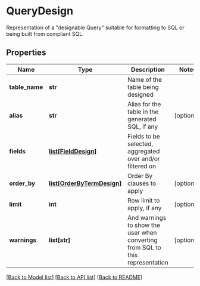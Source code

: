 # QueryDesign

Representation of a \"designable Query\" suitable for formatting to SQL or being built from compliant SQL.

## Properties
Name | Type | Description | Notes
------------ | ------------- | ------------- | -------------
**table_name** | **str** | Name of the table being designed | 
**alias** | **str** | Alias for the table in the generated SQL, if any | [optional] 
**fields** | [**list[FieldDesign]**](FieldDesign.md) | Fields to be selected, aggregated over and/or filtered on | 
**order_by** | [**list[OrderByTermDesign]**](OrderByTermDesign.md) | Order By clauses to apply | [optional] 
**limit** | **int** | Row limit to apply, if any | [optional] 
**warnings** | **list[str]** | And warnings to show the user when converting from SQL to this representation | [optional] 

[[Back to Model list]](../README.md#documentation-for-models) [[Back to API list]](../README.md#documentation-for-api-endpoints) [[Back to README]](../README.md)



